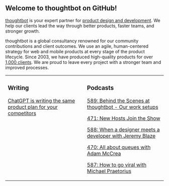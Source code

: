 ## Welcome to thoughtbot on GitHub!

[thoughtbot][1] is your expert partner for [product design and development][2].
We help our clients lead the way through better products, faster teams, and stronger growth.

thoughtbot is a global consultancy renowned for our community contributions and
client outcomes. We use an agile, human-centered strategy for web and mobile
products at every stage of the product lifecycle. Since 2003, we have produced
high-quality products for over [1,000 clients][3]. We are proud to leave every
project with a stronger team and improved processes.

<table><tr><td valign="top" width="50%">

### Writing

<!-- blog starts -->
[ChatGPT is writing the same product plan for your competitors](https://feed.thoughtbot.com/link/24077/17129359/chatgpt-is-writing-the-same-product-plan-for-your-competitors)

<!-- blog ends -->
</td><td valign="top" width="50%">

### Podcasts

<!-- podcasts starts -->
[589: Behind the Scenes at thoughtbot - Our work setups](https://podcast.thoughtbot.com/589)

[471: New Hosts Join the Show](https://bikeshed.thoughtbot.com/471)

[588: When a designer meets a developer with Jeremy Blaze](https://podcast.thoughtbot.com/588)

[470: All about queues with Adam McCrea](https://bikeshed.thoughtbot.com/470)

[587: How to go viral with Michael Praetorius](https://podcast.thoughtbot.com/587)

<!-- podcasts ends -->
</td></tr></table>

[1]: https://thoughtbot.com
[2]: https://thoughtbot.com/services
[3]: https://thoughtbot.com/case-studies
